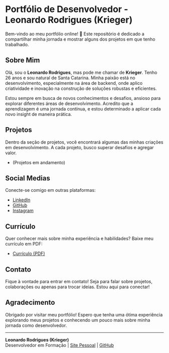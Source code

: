 # Portfólio de Desenvolvedor - Leonardo Rodrigues (Krieger)

Bem-vindo ao meu portfólio online! 🚀 Este repositório é dedicado a compartilhar minha jornada e mostrar alguns dos projetos em que tenho trabalhado.

## Sobre Mim

Olá, sou o **Leonardo Rodrigues**, mas pode me chamar de **Krieger**. Tenho 26 anos e sou natural de Santa Catarina. Minha paixão está no desenvolvimento, especialmente na área de backend, onde aplico criatividade e inovação na construção de soluções robustas e eficientes.

Estou sempre em busca de novos conhecimentos e desafios, ansioso para explorar diferentes áreas de desenvolvimento. Acredito que a aprendizagem é uma jornada contínua, e estou determinado a aplicar cada novo insight de maneira prática.

## Projetos

Dentro da seção de projetos, você encontrará algumas das minhas criações em desenvolvimento. A cada projeto, busco superar desafios e agregar valor.

* (Projetos em andamento)

## Social Medias

Conecte-se comigo em outras plataformas:

* [LinkedIn](http://www.linkedin.com/in/leokrodrigues)
* [GitHub](https://github.com/Kriegerl1)
* [Instagram](https://www.instagram.com/leo_rodrigues1997/)

## Currículo

Quer conhecer mais sobre minha experiência e habilidades? Baixe meu currículo em PDF:

* [Currículo (PDF)](Indisponível)

## Contato

Fique à vontade para entrar em contato! Seja para falar sobre projetos, colaborações ou apenas para trocar ideias. Estou aqui para conectar!

## Agradecimento

Obrigado por visitar meu portfólio! Espero que tenha uma ótima experiência explorando meus projetos e conhecendo um pouco mais sobre minha jornada como desenvolvedor.

---

**Leonardo Rodrigues (Krieger)**  
Desenvolvedor em Formação | [Site Pessoal](https://kriegerl1.github.io/Portf-lio-Dev) | [GitHub](https://github.com/Kriegerl1)
